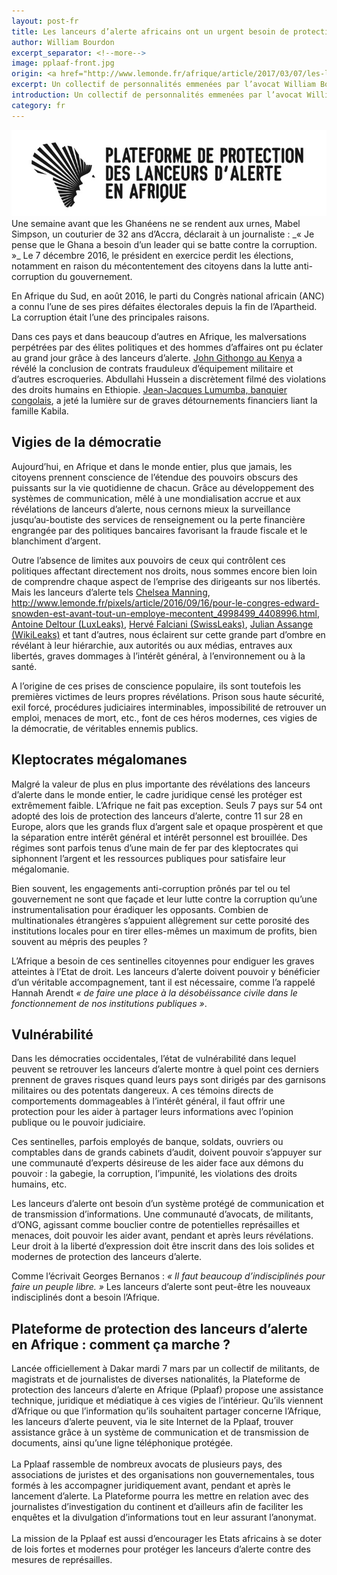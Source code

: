 ```yaml
---
layout: post-fr
title: Les lanceurs d’alerte africains ont un urgent besoin de protection
author: William Bourdon
excerpt_separator: <!--more-->
image: pplaaf-front.jpg
origin: <a href="http://www.lemonde.fr/afrique/article/2017/03/07/les-lanceurs-d-alerte-africains-ont-un-urgent-besoin-de-protection_5090532_3212.html" target="_blank">Le Monde</a>
excerpt: Un collectif de personnalités emmenées par l’avocat William Bourdon lance un site Web d’aide aux citoyens du continent engagés dans la révélation de faits de corruption.
introduction: Un collectif de personnalités emmenées par l’avocat William Bourdon lance un site Web d’aide aux citoyens du continent engagés dans la révélation de faits de corruption.
category: fr
---
```


<img class="img-responsive img-post center-block" src="/img/posts/pplaaf-fr-logo.jpg">

<br>
Une semaine avant que les Ghanéens ne se rendent aux urnes, Mabel Simpson, un couturier de 32 ans d’Accra, déclarait à un journaliste : _« Je pense que le Ghana a besoin d’un leader qui se batte contre la corruption. »_ Le 7 décembre 2016, le président en exercice perdit les élections, notamment en raison du mécontentement des citoyens dans la lutte anti-corruption du gouvernement.

En Afrique du Sud, en août 2016, le parti du Congrès national africain (ANC) a connu l’une de ses pires défaites électorales depuis la fin de l’Apartheid. La corruption était l’une des principales raisons.

Dans ces pays et dans beaucoup d’autres en Afrique, les malversations perpétrées par des élites politiques et des hommes d’affaires ont pu éclater au grand jour grâce à des lanceurs d’alerte. [John Githongo au Kenya](http://www.lemonde.fr/idees/article/2010/04/19/john-githongo-et-le-combat-contre-la-corruption-par-pierre-jacquet_1335604_3232.html) a révélé la conclusion de contrats frauduleux d’équipement militaire et d’autres escroqueries. Abdullahi Hussein a discrètement filmé des violations des droits humains en Ethiopie. [Jean-Jacques Lumumba, banquier congolais](http://www.lemonde.fr/afrique/article/2016/12/22/jean-jacques-lumumba-banquier-congolais-exile-et-denonciateur-du-systeme-kabila_5053068_3212.html), a jeté la lumière sur de graves détournements financiers liant la famille Kabila.

## Vigies de la démocratie

Aujourd’hui, en Afrique et dans le monde entier, plus que jamais, les citoyens prennent conscience de l’étendue des pouvoirs obscurs des puissants sur la vie quotidienne de chacun. Grâce au développement des systèmes de communication, mêlé à une mondialisation accrue et aux révélations de lanceurs d’alerte, nous cernons mieux la surveillance jusqu’au-boutiste des services de renseignement ou la perte financière engrangée par des politiques bancaires favorisant la fraude fiscale et le blanchiment d’argent.

Outre l’absence de limites aux pouvoirs de ceux qui contrôlent ces politiques affectant directement nos droits, nous sommes encore bien loin de comprendre chaque aspect de l’emprise des dirigeants sur nos libertés. Mais les lanceurs d’alerte tels [Chelsea Manning](http://www.lemonde.fr/pixels/article/2017/01/18/victoire-wikileaks-et-edward-snowden-saluent-la-reduction-de-peine-de-chelsea-manning_5064358_4408996.html), http://www.lemonde.fr/pixels/article/2016/09/16/pour-le-congres-edward-snowden-est-avant-tout-un-employe-mecontent_4998499_4408996.html, [Antoine Deltour (LuxLeaks)](http://www.lemonde.fr/international/article/2016/04/25/antoine-deltour-lanceur-d-alerte-discret-mais-determine_4907970_3210.html), [Hervé Falciani (SwissLeaks)](http://www.lemonde.fr/evasion-fiscale/article/2015/02/09/qui-est-herve-falciani-le-cauchemar-de-hsbc_4572876_4862750.html), [Julian Assange (WikiLeaks)](http://www.lemonde.fr/europe/article/2016/11/12/julian-assange-va-etre-entendu-par-la-justice-suedoise_5030062_3214.html) et tant d’autres, nous éclairent sur cette grande part d’ombre en révélant à leur hiérarchie, aux autorités ou aux médias, entraves aux libertés, graves dommages à l’intérêt général, à l’environnement ou à la santé.

A l’origine de ces prises de conscience populaire, ils sont toutefois les premières victimes de leurs propres révélations. Prison sous haute sécurité, exil forcé, procédures judiciaires interminables, impossibilité de retrouver un emploi, menaces de mort, etc., font de ces héros modernes, ces vigies de la démocratie, de véritables ennemis publics.

## Kleptocrates mégalomanes

Malgré la valeur de plus en plus importante des révélations des lanceurs d’alerte dans le monde entier, le cadre juridique censé les protéger est extrêmement faible. L’Afrique ne fait pas exception. Seuls 7 pays sur 54 ont adopté des lois de protection des lanceurs d’alerte, contre 11 sur 28 en Europe, alors que les grands flux d’argent sale et opaque prospèrent et que la séparation entre intérêt général et intérêt personnel est brouillée. Des régimes sont parfois tenus d’une main de fer par des kleptocrates qui siphonnent l’argent et les ressources publiques pour satisfaire leur mégalomanie.

Bien souvent, les engagements anti-corruption prônés par tel ou tel gouvernement ne sont que façade et leur lutte contre la corruption qu’une instrumentalisation pour éradiquer les opposants. Combien de multinationales étrangères s’appuient allègrement sur cette porosité des institutions locales pour en tirer elles-mêmes un maximum de profits, bien souvent au mépris des peuples ?

L’Afrique a besoin de ces sentinelles citoyennes pour endiguer les graves atteintes à l’Etat de droit. Les lanceurs d’alerte doivent pouvoir y bénéficier d’un véritable accompagnement, tant il est nécessaire, comme l’a rappelé Hannah Arendt _« de faire une place à la désobéissance civile dans le fonctionnement de nos institutions publiques »_.

## Vulnérabilité

Dans les démocraties occidentales, l’état de vulnérabilité dans lequel peuvent se retrouver les lanceurs d’alerte montre à quel point ces derniers prennent de graves risques quand leurs pays sont dirigés par des garnisons militaires ou des potentats dangereux. A ces témoins directs de comportements dommageables à l’intérêt général, il faut offrir une protection pour les aider à partager leurs informations avec l’opinion publique ou le pouvoir judiciaire.

Ces sentinelles, parfois employés de banque, soldats, ouvriers ou comptables dans de grands cabinets d’audit, doivent pouvoir s’appuyer sur une communauté d’experts désireuse de les aider face aux démons du pouvoir : la gabegie, la corruption, l’impunité, les violations des droits humains, etc.

Les lanceurs d’alerte ont besoin d’un système protégé de communication et de transmission d’informations. Une communauté d’avocats, de militants, d’ONG, agissant comme bouclier contre de potentielles représailles et menaces, doit pouvoir les aider avant, pendant et après leurs révélations. Leur droit à la liberté d’expression doit être inscrit dans des lois solides et modernes de protection des lanceurs d’alerte.

Comme l’écrivait Georges Bernanos : _« Il faut beaucoup d’indisciplinés pour faire un peuple libre. »_ Les lanceurs d’alerte sont peut-être les nouveaux indisciplinés dont a besoin l’Afrique.

> <span class="post-blockquote">
## Plateforme de protection des lanceurs d’alerte en Afrique : comment ça marche ?
Lancée officiellement à Dakar mardi 7 mars par un collectif de militants, de magistrats et de journalistes de diverses nationalités, la Plateforme de protection des lanceurs d’alerte en Afrique (Pplaaf) propose une assistance technique, juridique et médiatique à ces vigies de l’intérieur. Qu’ils viennent d’Afrique ou que l’information qu’ils souhaitent partager concerne l’Afrique, les lanceurs d’alerte peuvent, via le site Internet de la Pplaaf, trouver assistance grâce à un système de communication et de transmission de documents, ainsi qu’une ligne téléphonique protégée.<br><br>La Pplaaf rassemble de nombreux avocats de plusieurs pays, des associations de juristes et des organisations non gouvernementales, tous formés à les accompagner juridiquement avant, pendant et après le lancement d’alerte. La Plateforme pourra les mettre en relation avec des journalistes d’investigation du continent et d’ailleurs afin de faciliter les enquêtes et la divulgation d’informations tout en leur assurant l’anonymat.<br><br>
La mission de la Pplaaf est aussi d’encourager les Etats africains à se doter de lois fortes et modernes pour protéger les lanceurs d’alerte contre des mesures de représailles.</span>
